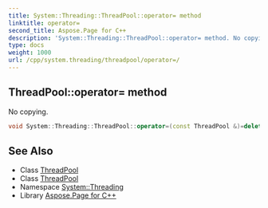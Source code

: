 ```yaml
---
title: System::Threading::ThreadPool::operator= method
linktitle: operator=
second_title: Aspose.Page for C++
description: 'System::Threading::ThreadPool::operator= method. No copying in C++.'
type: docs
weight: 1000
url: /cpp/system.threading/threadpool/operator=/
---
```

## ThreadPool::operator= method


No copying.

```cpp
void System::Threading::ThreadPool::operator=(const ThreadPool &)=delete
```

## See Also

* Class [ThreadPool](../)
* Class [ThreadPool](../)
* Namespace [System::Threading](../../)
* Library [Aspose.Page for C++](../../../)
